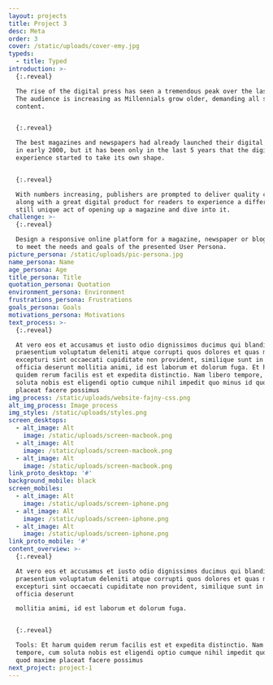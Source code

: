 ```yaml
---
layout: projects
title: Project 3
desc: Meta
order: 3
cover: /static/uploads/cover-emy.jpg
typeds:
  - title: Typed
introduction: >-
  {:.reveal}

  The rise of the digital press has seen a tremendous peak over the last years.
  The audience is increasing as Millennials grow older, demanding all sorts of
  content.


  {:.reveal}

  The best magazines and newspapers had already launched their digital version
  in early 2000, but it has been only in the last 5 years that the digital
  experience started to take its own shape.


  {:.reveal}

  With numbers increasing, publishers are prompted to deliver quality content
  along with a great digital product for readers to experience a different but
  still unique act of opening up a magazine and dive into it.
challenge: >-
  {:.reveal}

  Design a responsive online platform for a magazine, newspaper or blog directed
  to meet the needs and goals of the presented User Persona.
picture_persona: /static/uploads/pic-persona.jpg
name_persona: Name
age_persona: Age
title_persona: Title
quotation_persona: Quotation
environment_persona: Environment
frustrations_persona: Frustrations
goals_persona: Goals
motivations_persona: Motivations
text_process: >-
  {:.reveal}

  At vero eos et accusamus et iusto odio dignissimos ducimus qui blanditiis
  praesentium voluptatum deleniti atque corrupti quos dolores et quas molestias
  excepturi sint occaecati cupiditate non provident, similique sunt in culpa qui
  officia deserunt mollitia animi, id est laborum et dolorum fuga. Et harum
  quidem rerum facilis est et expedita distinctio. Nam libero tempore, cum
  soluta nobis est eligendi optio cumque nihil impedit quo minus id quod maxime
  placeat facere possimus
img_process: /static/uploads/website-fajny-css.png
alt_img_process: Image process
img_styles: /static/uploads/styles.png
screen_desktops:
  - alt_image: Alt
    image: /static/uploads/screen-macbook.png
  - alt_image: Alt
    image: /static/uploads/screen-macbook.png
  - alt_image: Alt
    image: /static/uploads/screen-macbook.png
link_proto_desktop: '#'
background_mobile: black
screen_mobiles:
  - alt_image: Alt
    image: /static/uploads/screen-iphone.png
  - alt_image: Alt
    image: /static/uploads/screen-iphone.png
  - alt_image: Alt
    image: /static/uploads/screen-iphone.png
link_proto_mobile: '#'
content_overview: >-
  {:.reveal}

  At vero eos et accusamus et iusto odio dignissimos ducimus qui blanditiis
  praesentium voluptatum deleniti atque corrupti quos dolores et quas molestias
  excepturi sint occaecati cupiditate non provident, similique sunt in culpa qui
  officia deserunt 

  mollitia animi, id est laborum et dolorum fuga. 


  {:.reveal}

  Tools: Et harum quidem rerum facilis est et expedita distinctio. Nam libero
  tempore, cum soluta nobis est eligendi optio cumque nihil impedit quo minus id
  quod maxime placeat facere possimus
next_project: project-1
---
```



